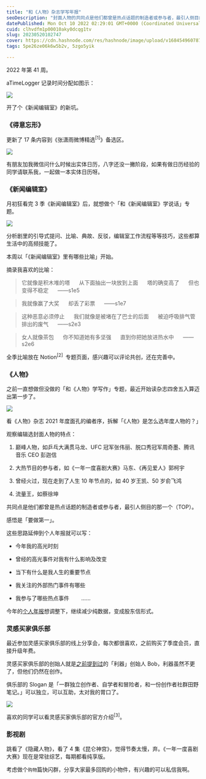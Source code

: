 ```yaml
---
title: "和《人物》杂志学写年报"
seoDescription: "封面人物的共同点是他们都曾是热点话题的制造者或参与者，最引人侧目的那一个（TOP）。"
datePublished: Mon Oct 10 2022 02:29:01 GMT+0000 (Coordinated Universal Time)
cuid: clhvdfm1p00010aky0dcqg1tv
slug: 20230520102747
cover: https://cdn.hashnode.com/res/hashnode/image/upload/v1684549607873/e46bf6eb-0d75-4673-8c2e-708a0371ac58.jpeg
tags: 5pe26ze06k6w5b2v, 5zgo5yik

---
```


2022 年第 41 周。

aTimeLogger 记录时间分配如图示：

![](https://cdn.hashnode.com/res/hashnode/image/upload/v1684549615600/53056d3f-61df-4783-bade-e2253425ed80.jpeg)

开了个《新闻编辑室》的新坑。

### **《得意忘形》**

更新了 17 条内容到《张潇雨微博精选<sup>[1]</sup>》备选区。

![](https://cdn.hashnode.com/res/hashnode/image/upload/v1684549637688/77d36ba0-59e3-4112-a5be-f9045f6dabcc.png)

有朋友加我微信问什么时候出实体日历，八字还没一撇阶段，如果有做日历经验的同学请联系我，一起做一本实体日历呀。

### **《新闻编辑室》**

月初狂看完 3 季《新闻编辑室》后，就想做个「和《新闻编辑室》学说话」专题。

![](https://cdn.hashnode.com/res/hashnode/image/upload/v1684549641481/59955262-5e14-4e90-823e-afa02d5370ce.png)

分析剧里的引导式提问、比喻、典故、反驳，编辑室工作流程等等技巧，这些都算生活中的高频技能了。

本周以「《新闻编辑室》里有哪些比喻」开始。

摘录我喜欢的比喻：

> 它就像是积木堆的塔      从下面抽出一块放到上面      塔的确变高了      但也变得不稳定      ——s1e5

> 我就像赢了大奖      却丢了彩票      ——s1e7

> 这种恶意必须停止      我们就像是被堵在了巴士的后面      被迫呼吸排气管排出的废气      ——s2e3

> 女人就像茶包      你不知道她有多坚强      直到你把她放进热水中      ——s2e6

全季比喻放在 Notion<sup>[2]&nbsp;</sup> 专题页面，感兴趣可以评论共创，还在完善中。

### **《人物》**

之前一直想做但没做的「和《人物》学写作」专题，最近开始读杂志四舍五入算迈出第一步了。

![](https://cdn.hashnode.com/res/hashnode/image/upload/v1684549651937/09678df4-2c42-45ac-b3da-e5d29002d2dc.jpeg)

看《人物》杂志 2021 年度面孔的编者序，拆解「《人物》是怎么选年度人物的？」

观察编辑选封面人物的特点：

1. 巅峰人物，如乒乓大满贯马龙、UFC 冠军张伟丽、脱口秀冠军周奇墨、腾讯音乐 CEO 彭迦信
    
2. 大热节目的参与者，如《一年一度喜剧大赛》马东、《再见爱人》郭柯宇
    
3. 曾经火过，现在走到了人生 10 年节点的，如 40 岁王凯、50 岁俞飞鸿
    
4. 流量王，如蔡徐坤
    

共同点是他们都曾是热点话题的制造者或参与者，最引人侧目的那一个（TOP）。

感悟是「要做第一」。

这些思路延伸到个人年报就可以写：

* 今年我的高光时刻
    
* 曾经的高光事件对我有什么影响及改变
    
* 当下有什么是我人生的重要节点
    
* 我关注的外部热门事件有哪些
    
* 我参与了哪些热点事件        ……
    

今年的[个人年报](http://mp.weixin.qq.com/s?__biz=MzI3MzU5MDA1OQ==&mid=2247486617&idx=1&sn=df6ecbc0c3ede02ef2ace7aaa589ef89&chksm=eb21bedddc5637cb43af2529729e17e40d765c7e5c1c2bfa0813a8bdfa232d38ead5f4505a05&scene=21#wechat_redirect)想调整下，继续减少纯数据，变成股东信形式。

### **灵感买家俱乐部**

最近参加灵感买家俱乐部的线上分享会，每次都很喜欢，之前购买了季度会员，直接升级年费。

灵感买家俱乐部的创始人就是[之前提到过](http://mp.weixin.qq.com/s?__biz=MzI3MzU5MDA1OQ==&mid=2247486820&idx=1&sn=2f5405d3c917521a37aaebc5085b25e5&chksm=eb21bf20dc563636fd956d6ca2f46cc4b9f678c27271b35ff588a0805f53b9dbcff20867f817&scene=21#wechat_redirect)的「利器」创始人 Bob，利器虽然不更了，但他们仍然在创作。

俱乐部的 Slogan 是「一群独立创作者、自学者和冒险者，和一份创作者社群田野笔记。」可以独立，可以互助，太对我的胃口了。

![](https://cdn.hashnode.com/res/hashnode/image/upload/v1684549655419/d649325f-6205-4d23-8b0d-9605ed5bc577.png)

喜欢的同学可以看灵感买家俱乐部的官方介绍<sup>[3]</sup>。

### **影视剧**

跳看了《隐藏人物》，看了 4 集《昆仑神宫》，觉得节奏太慢，弃。《一年一度喜剧大赛》现在是常驻综艺，每期都看纯享版。

考虑做个`购物`篇快闪群，分享大家最多回购的小物件，有兴趣的可以私信我啊。